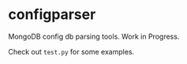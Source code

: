 configparser
============

MongoDB config db parsing tools. Work in Progress.

Check out `test.py` for some examples. 


